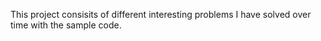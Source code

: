 This project consisits of different interesting problems I have solved over time with the sample code.
